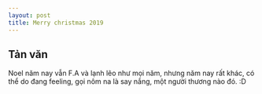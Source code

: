 ```yaml
---
layout: post
title: Merry christmas 2019
---
```


## Tản văn
Noel năm nay vẫn F.A và lạnh lẽo như mọi năm, nhưng năm nay rất khác, có thể do đang feeling, gọi nôm na là say nắng, một người thương nào đó. :D
